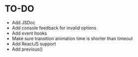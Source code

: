 # TO-DO

-  Add JSDoc
-  Add console feedback for invalid options
-  Add event hooks
-  Make sure transition animation time is shorter than timeout
-  Add ReactJS support
-  Add previous()
